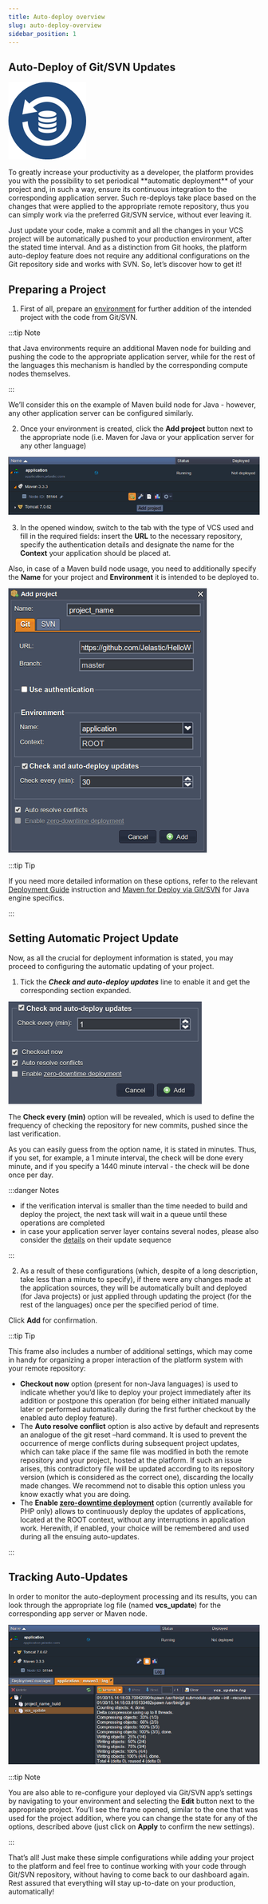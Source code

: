```yaml
---
title: Auto-deploy overview
slug: auto-deploy-overview
sidebar_position: 1
---
```


## Auto-Deploy of Git/SVN Updates

<div style={{
    display: 'grid',
    gridTemplateColumns: '0.23fr 1fr',
    gap: '10px'
}}>
<div>

![Locale Dropdown](./img/Auto-DeployOverview/1continuous-inegration-icon.png)

</div>

<div>
  To greatly increase your productivity as a developer, the platform provides you with the possibility to set periodical **automatic deployment** of your project and, in such a way, ensure its continuous integration to the corresponding application server. Such re-deploys take place based on the changes that were applied to the appropriate remote repository, thus you can simply work via the preferred Git/SVN service, without ever leaving it.
</div>

</div>

Just update your code, make a commit and all the changes in your VCS project will be automatically pushed to your production environment, after the stated time interval. And as a distinction from Git hooks, the platform auto-deploy feature does not require any additional configurations on the Git repository side and works with SVN. So, let’s discover how to get it!

## Preparing a Project

1. First of all, prepare an [environment](/docs/environment-management/setting-up-environment) for further addition of the intended project with the code from Git/SVN.

:::tip Note

that Java environments require an additional Maven node for building and pushing the code to the appropriate application server, while for the rest of the languages this mechanism is handled by the corresponding compute nodes themselves.

:::

We’ll consider this on the example of Maven build node for Java - however, any other application server can be configured similarly.

2. Once your environment is created, click the **Add project** button next to the appropriate node (i.e. Maven for Java or your application server for any other language)

<div style={{
    display:'flex',
    justifyContent: 'center',
    margin: '0 0 1rem 0'
}}>

![Locale Dropdown](./img/Auto-DeployOverview/2dashb.png)

</div>

3. In the opened window, switch to the tab with the type of VCS used and fill in the required fields: insert the **URL** to the necessary repository, specify the authentication details and designate the name for the **Context** your application should be placed at.

Also, in case of a Maven build node usage, you need to additionally specify the **Name** for your project and **Environment** it is intended to be deployed to.

<div style={{
    display:'flex',
    justifyContent: 'center',
    margin: '0 0 1rem 0'
}}>

![Locale Dropdown](./img/Auto-DeployOverview/3add.png)

</div>

:::tip Tip

If you need more detailed information on these options, refer to the relevant [Deployment Guide](/docs/deployment/deployment-guide) instruction and [Maven for Deploy via Git/SVN](/docs/java/build-node/java-vcs-deployment-with-maven) for Java engine specifics.

:::

## Setting Automatic Project Update

Now, as all the crucial for deployment information is stated, you may proceed to configuring the automatic updating of your project.

1. Tick the **_Check and auto-deploy updates_** line to enable it and get the corresponding section expanded.

<div style={{
    display:'flex',
    justifyContent: 'center',
    margin: '0 0 1rem 0'
}}>

![Locale Dropdown](./img/Auto-DeployOverview/3.5autodeploy.png)

</div>

The **Check every (min)** option will be revealed, which is used to define the frequency of checking the repository for new commits, pushed since the last verification.

As you can easily guess from the option name, it is stated in minutes. Thus, if you set, for example, a 1 minute interval, the check will be done every minute, and if you specify a 1440 minute interval - the check will be done once per day.

:::danger Notes

- if the verification interval is smaller than the time needed to build and deploy the project, the next task will wait in a queue until these operations are completed
- in case your application server layer contains several nodes, please also consider the [details](/docs/deployment/git-&-svn-auto-deploy/auto-deploy-for-multiple-containers) on their update sequence

:::

2. As a result of these configurations (which, despite of a long description, take less than a minute to specify), if there were any changes made at the application sources, they will be automatically built and deployed (for Java projects) or just applied through updating the project (for the rest of the languages) once per the specified period of time.

Click **Add** for confirmation.

:::tip Tip

This frame also includes a number of additional settings, which may come in handy for organizing a proper interaction of the platform system with your remote repository:

- **Checkout now** option (present for non-Java languages) is used to indicate whether you’d like to deploy your project immediately after its addition or postpone this operation (for being either initiated manually later or performed automatically during the first further checkout by the enabled auto deploy feature).
- The **Auto resolve conflict** option is also active by default and represents an analogue of the git reset –hard command. It is used to prevent the occurrence of merge conflicts during subsequent project updates, which can take place if the same file was modified in both the remote repository and your project, hosted at the platform. If such an issue arises, this contradictory file will be updated according to its repository version (which is considered as the correct one), discarding the locally made changes. We recommend not to disable this option unless you know exactly what you are doing.
- The **Enable [zero-downtime deployment](/docs/php/zdt-deployment-for-php)** option (currently available for PHP only) allows to continuously deploy the updates of applications, located at the ROOT context, without any interruptions in application work. Herewith, if enabled, your choice will be remembered and used during all the ensuing auto-updates.

:::

## Tracking Auto-Updates

In order to monitor the auto-deployment processing and its results, you can look through the appropriate log file (named **vcs_update**) for the corresponding app server or Maven node.

<div style={{
    display:'flex',
    justifyContent: 'center',
    margin: '0 0 1rem 0'
}}>

![Locale Dropdown](./img/Auto-DeployOverview/4log.png)

</div>

:::tip Note

You are also able to re-configure your deployed via Git/SVN app’s settings by navigating to your environment and selecting the **Edit** button next to the appropriate project. You’ll see the frame opened, similar to the one that was used for the project addition, where you can change the state for any of the options, described above (just click on **Apply** to confirm the new settings).

:::

That’s all! Just make these simple configurations while adding your project to the platform and feel free to continue working with your code through Git/SVN repository, without having to come back to our dashboard again. Rest assured that everything will stay up-to-date on your production, automatically!
